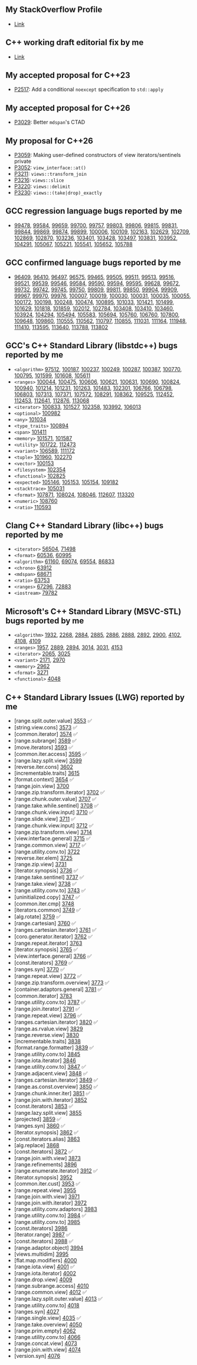 ## My StackOverflow Profile
- [Link](https://stackoverflow.com/users/11638718/%e5%ba%b7%e6%a1%93%e7%91%8b?tab=profile)

## C++ working draft editorial fix by me
- [Link](https://github.com/cplusplus/draft/graphs/contributors)

## My accepted proposal for C++23
- [P2517](https://github.com/cplusplus/papers/issues/1175): Add a conditional `noexcept` specification to `std::apply`

## My accepted proposal for C++26
- [P3029](https://github.com/cplusplus/papers/issues/1710): Better `mdspan`'s CTAD

## My proposal for C++26
- [P3059](https://github.com/cplusplus/papers/issues/1726): Making user-defined constructors of view iterators/sentinels private
- [P3052](https://github.com/cplusplus/papers/issues/1721): `view_interface::at()`
- [P3211](https://github.com/cplusplus/papers/issues/1862): `views::transform_join`
- [P3216](https://github.com/cplusplus/papers/issues/1866): `views::slice`
- [P3220](https://github.com/cplusplus/papers/issues/1868): `views::delimit`
- [P3230](https://github.com/cplusplus/papers/issues/1876): `views::(take|drop)_exactly`

## GCC regression language bugs reported by me
- [99478][99478], [99584][99584], [99659][99659], [99700][99700], [99757][99757], [99803][99803], [99806][99806], [99815][99815],  [99831][99831], [99844][99844], [99869][99869], [99874][99874], [99899][99899], [100006][100006], [100109][100109], [102163][102163], [102629][102629], [102709][102709], [102869][102869], [102870][102870], [103236][103236], [103401][103401], [103428][103428], [103497][103497], [103831][103831], [103952][103952], [104291][104291], [105067][105067], [105221][105221], [105541][105541], [105652][105652], [105788][105788]

## GCC confirmed language bugs reported by me
- [96409][96409], [96410][96410], [96497][96497], [96575][96575], [99465][99465], [99505][99505], [99511][99511], [99513][99513], [99516][99516], [99521][99521], [99539][99539], [99546][99546], [99584][99584], [99590][99590], [99594][99594], [99595][99595], [99628][99628], [99672][99672], [99732][99732], [99742][99742], [99745][99745], [99750][99750], [99809][99809], [99811][99811], [99850][99850], [99904][99904], [99909][99909], [99967][99967], [99970][99970], [99976][99976], [100007][100007], [100019][100019], [100030][100030], [100031][100031], [100035][100035], [100055][100055], [100172][100172], [100198][100198], [100248][100248],  [100474][100474], [100895][100895], [101033][101033], [101421][101421], [101499][101499], [101629][101629], [101818][101818], [101859][101859], [102012][102012], [102784][102784], [103408][103408], [103410][103410], [103460][103460], [103924][103924], [104294][104294], [105494][105494], [105583][105583], [105694][105694], [105760][105760], [106760][106760], [107800][107800], [109648][109648], [109860][109860], [110555][110555], [110562][110562], [110797][110797], [110855][110855], [111031][111031], [111164][111164], [111948][111948], [111410][111410], [113595][113595], [113640][113640], [113788][113788], [113802][113802]

## GCC's C++ Standard Library (libstdc++) bugs reported by me
- `<algorithm>` [97512][97512], [100187][100187], [100237][100237], [100249][100249], [100287][100287], [100387][100387], [100770][100770], [100795][100795], [101599][101599], [101608][101608], [105611][105611]
- `<ranges>` [100044][100044], [100475][100475], [100606][100606], [100621][100621], [100631][100631], [100690][100690], [100824][100824], [100940][100940], [101214][101214], [101231][101231], [101263][101263], [101483][101483], [102301][102301], [106766][106766], [106798][106798], [106803][106803], [107313][107313], [107371][107371], [107572][107572], [108291][108291], [108362][108362], [109525][109525], [112452][112452], [112453][112453], [112641][112641], [112876][112876], [113068][113068]
- `<iterator>` [100833][100833], [101527][101527], [102358][102358], [103992][103992], [106013][106013]
- `<optional>` [100982][100982]
- `<any>` [101034][101034]
- `<type_traits>` [100894][100894]
- `<span>` [101411][101411]
- `<memory>` [101571][101571], [101587][101587]
- `<utility>` [101722][101722], [112473][112473]
- `<variant>` [106589][106589], [111172][111172]
- `<tuple>` [101960][101960], [102270][102270]
- `<vector>` [100153][100153]
- `<filesystem>` [102354][102354]
- `<functional>` [102825][102825]
- `<expected>` [105146][105146], [105153][105153], [105154][105154], [109182][109182]
- `<stacktrace>` [105031][105031]
- `<format>` [107871][107871], [108024][108024], [108046][108046], [112607][112607], [113320][113320]
- `<numeric>` [108760][108760]
- `<ratio>` [110593][110593]

## Clang C++ Standard Library (libc++) bugs reported by me
- `<iterator>` [56504][56504], [71498][71498]
- `<format>` [60536][60536], [60995][60995]
- `<algorithm>` [61160][61160], [69074][69074], [69554][69554], [86833][86833]
- `<chrono>` [63912][63912]
- `<mdspan>` [68671][68671]
- `<ratio>` [63753][63753]
- `<ranges>` [67296][67296], [72883][72883]
- `<iostream>` [79782][79782]

## Microsoft's C++ Standard Library (MSVC-STL) bugs reported by me
- `<algorithm>` [1932][1932], [2268][2268], [2884][2884], [2885][2885], [2886][2886], [2888][2888], [2892][2892], [2900][2900], [4102][4102], [4108][4108], [4109][4109]
- `<ranges>` [1957][1957], [2889][2889], [2894][2894], [3014][3014], [3031][3031], [4153][4153]
- `<iterator>` [2065][2065], [3025][3025]
- `<variant>` [2171][2171], [2970][2970]
- `<memory>` [2962][2962]
- `<format>` [3271][3271]
- `<functional>` [4048][4048]

## C++ Standard Library Issues (LWG) reported by me
- [range.split.outer.value] [3553](https://cplusplus.github.io/LWG/issue3553) ✅
- [string.view.cons] [3573](https://cplusplus.github.io/LWG/issue3573) ✅
- [common.iterator] [3574](https://cplusplus.github.io/LWG/issue3574) ✅
- [range.subrange] [3589](https://cplusplus.github.io/LWG/issue3589) ✅
- [move.iterators] [3593](https://cplusplus.github.io/LWG/issue3593) ✅
- [common.iter.access] [3595](https://cplusplus.github.io/LWG/issue3595) ✅
- [range.lazy.split.view] [3599](https://cplusplus.github.io/LWG/issue3599)
- [reverse.iter.cons] [3602](https://cplusplus.github.io/LWG/issue3602)
- [incrementable.traits] [3615](https://cplusplus.github.io/LWG/issue3615)
- [format.context] [3654](https://cplusplus.github.io/LWG/issue3654) ✅
- [range.join.view] [3700](https://cplusplus.github.io/LWG/issue3700)
- [range.zip.transform.iterator] [3702](https://cplusplus.github.io/LWG/issue3702) ✅
- [range.chunk.outer.value] [3707](https://cplusplus.github.io/LWG/issue3707) ✅
- [range.take.while.sentinel] [3708](https://cplusplus.github.io/LWG/issue3708) ✅
- [range.chunk.view.input] [3710](https://cplusplus.github.io/LWG/issue3710) ✅
- [range.slide.view] [3711](https://cplusplus.github.io/LWG/issue3711) ✅
- [range.chunk.view.input] [3712](https://cplusplus.github.io/LWG/issue3712) ✅
- [range.zip.transform.view] [3714](https://cplusplus.github.io/LWG/issue3714)
- [view.interface.general] [3715](https://cplusplus.github.io/LWG/issue3715) ✅
- [range.common.view] [3717](https://cplusplus.github.io/LWG/issue3717) ✅
- [range.utility.conv.to] [3722](https://cplusplus.github.io/LWG/issue3722)
- [reverse.iter.elem] [3725](https://cplusplus.github.io/LWG/issue3725)
- [range.zip.view] [3731](https://cplusplus.github.io/LWG/issue3731)
- [iterator.synopsis] [3736](https://cplusplus.github.io/LWG/issue3736) ✅
- [range.take.sentinel] [3737](https://cplusplus.github.io/LWG/issue3737) ✅
- [range.take.view] [3738](https://cplusplus.github.io/LWG/issue3738) ✅
- [range.utility.conv.to] [3743](https://cplusplus.github.io/LWG/issue3743) ✅
- [uninitialized.copy] [3747](https://cplusplus.github.io/LWG/issue3747) ✅
- [common.iter.cmp] [3748](https://cplusplus.github.io/LWG/issue3748)
- [iterators.common] [3749](https://cplusplus.github.io/LWG/issue3749) ✅
- [alg.rotate] [3759](https://cplusplus.github.io/LWG/issue3759) ✅
- [range.cartesian] [3760](https://cplusplus.github.io/LWG/issue3760) ✅
- [ranges.cartesian.iterator] [3761](https://cplusplus.github.io/LWG/issue3761) ✅
- [coro.generator.iterator] [3762](https://cplusplus.github.io/LWG/issue3762) ✅
- [range.repeat.iterator] [3763](https://cplusplus.github.io/LWG/issue3763)
- [iterator.synopsis] [3765](https://cplusplus.github.io/LWG/issue3765) ✅
- [view.interface.general] [3766](https://cplusplus.github.io/LWG/issue3766) ✅
- [const.iterators] [3769](https://cplusplus.github.io/LWG/issue3769) ✅
- [ranges.syn] [3770](https://cplusplus.github.io/LWG/issue3770) ✅
- [range.repeat.view] [3772](https://cplusplus.github.io/LWG/issue3772) ✅
- [range.zip.transform.overview] [3773](https://cplusplus.github.io/LWG/issue3773) ✅
- [container.adaptors.general] [3781](https://cplusplus.github.io/LWG/issue3781) ✅
- [common.iterator] [3783](https://cplusplus.github.io/LWG/issue3783)
- [range.utility.conv.to] [3787](https://cplusplus.github.io/LWG/issue3787) ✅
- [range.join.iterator] [3791](https://cplusplus.github.io/LWG/issue3791) ✅
- [range.repeat.view] [3796](https://cplusplus.github.io/LWG/issue3796) ✅
- [ranges.cartesian.iterator] [3820](https://cplusplus.github.io/LWG/issue3820) ✅
- [range.as.rvalue.view] [3829](https://cplusplus.github.io/LWG/issue3829)
- [range.reverse.view] [3830](https://cplusplus.github.io/LWG/issue3830)
- [incrementable.traits] [3838](https://cplusplus.github.io/LWG/issue3838)
- [format.range.formatter] [3839](https://cplusplus.github.io/LWG/issue3839) ✅
- [range.utility.conv.to] [3845](https://cplusplus.github.io/LWG/issue3845)
- [range.iota.iterator] [3846](https://cplusplus.github.io/LWG/issue3846)
- [range.utility.conv.to] [3847](https://cplusplus.github.io/LWG/issue3847) ✅
- [range.adjacent.view] [3848](https://cplusplus.github.io/LWG/issue3848) ✅
- [ranges.cartesian.iterator] [3849](https://cplusplus.github.io/LWG/issue3849) ✅
- [range.as.const.overview] [3850](https://cplusplus.github.io/LWG/issue3850) ✅
- [range.chunk.inner.iter] [3851](https://cplusplus.github.io/LWG/issue3851) ✅
- [range.join.with.iterator] [3852](https://cplusplus.github.io/LWG/issue3852)
- [const.iterators] [3853](https://cplusplus.github.io/LWG/issue3853) ✅
- [range.lazy.split.view] [3855](https://cplusplus.github.io/LWG/issue3855)
- [projected] [3859](https://cplusplus.github.io/LWG/issue3859) ✅
- [ranges.syn] [3860](https://cplusplus.github.io/LWG/issue3860) ✅
- [iterator.synopsis] [3862](https://cplusplus.github.io/LWG/issue3862) ✅
- [const.iterators.alias] [3863](https://cplusplus.github.io/LWG/issue3863)
- [alg.replace] [3868](https://cplusplus.github.io/LWG/issue3868)
- [const.iterators] [3872](https://cplusplus.github.io/LWG/issue3872) ✅
- [range.join.with.view] [3873](https://cplusplus.github.io/LWG/issue3873)
- [range.refinements] [3896](https://cplusplus.github.io/LWG/issue3896)
- [range.enumerate.iterator] [3912](https://cplusplus.github.io/LWG/issue3912) ✅
- [iterator.synopsis] [3952](https://cplusplus.github.io/LWG/issue3952)
- [common.iter.cust] [3953](https://cplusplus.github.io/LWG/issue3953) ✅
- [range.repeat.view] [3955](https://cplusplus.github.io/LWG/issue3955)
- [range.join.with.view] [3971](https://cplusplus.github.io/LWG/issue3971)
- [range.join.with.iterator] [3972](https://cplusplus.github.io/LWG/issue3972)
- [range.utility.conv.adaptors] [3983](https://cplusplus.github.io/LWG/issue3983)
- [range.utility.conv.to] [3984](https://cplusplus.github.io/LWG/issue3984) ✅
- [range.utility.conv.to] [3985](https://cplusplus.github.io/LWG/issue3985)
- [const.iterators] [3986](https://cplusplus.github.io/LWG/issue3986)
- [iterator.range] [3987](https://cplusplus.github.io/LWG/issue3987) ✅
- [const.iterators] [3988](https://cplusplus.github.io/LWG/issue3988) ✅
- [range.adaptor.object] [3994](https://cplusplus.github.io/LWG/issue3994)
- [views.multidim] [3995](https://cplusplus.github.io/LWG/issue3995)
- [flat.map.modifiers] [4000](https://cplusplus.github.io/LWG/issue4000)
- [range.iota.view] [4001](https://cplusplus.github.io/LWG/issue4001) ✅
- [range.iota.iterator] [4002](https://cplusplus.github.io/LWG/issue4002)
- [range.drop.view] [4009](https://cplusplus.github.io/LWG/issue4009)
- [range.subrange.access] [4010](https://cplusplus.github.io/LWG/issue4010)
- [range.common.view] [4012](https://cplusplus.github.io/LWG/issue4012) ✅
- [range.lazy.split.outer.value] [4013](https://cplusplus.github.io/LWG/issue4013) ✅
- [range.utility.conv.to] [4018](https://cplusplus.github.io/LWG/issue4018)
- [ranges.syn] [4027](https://cplusplus.github.io/LWG/issue4027)
- [range.single.view] [4035](https://cplusplus.github.io/LWG/issue4035) ✅
- [range.take.overview] [4050](https://cplusplus.github.io/LWG/issue4050)
- [range.prim.empty] [4062](https://cplusplus.github.io/LWG/issue4062)
- [range.utility.conv.to] [4066](https://cplusplus.github.io/LWG/issue4066)
- [range.concat.view] [4073](https://cplusplus.github.io/LWG/issue4073)
- [range.join.with.view] [4074](https://cplusplus.github.io/LWG/issue4074)
- [version.syn] [4076](https://cplusplus.github.io/LWG/issue4076)


[97512]:https://gcc.gnu.org/bugzilla/show_bug.cgi?id=97512
[100006]:https://gcc.gnu.org/bugzilla/show_bug.cgi?id=100006
[100109]:https://gcc.gnu.org/bugzilla/show_bug.cgi?id=100109
[99478]:https://gcc.gnu.org/bugzilla/show_bug.cgi?id=99478
[99803]:https://gcc.gnu.org/bugzilla/show_bug.cgi?id=99803
[99844]:https://gcc.gnu.org/bugzilla/show_bug.cgi?id=99844
[99831]:https://gcc.gnu.org/bugzilla/show_bug.cgi?id=99831
[99806]:https://gcc.gnu.org/bugzilla/show_bug.cgi?id=99806
[99659]:https://gcc.gnu.org/bugzilla/show_bug.cgi?id=99659
[99700]:https://gcc.gnu.org/bugzilla/show_bug.cgi?id=99700
[99874]:https://gcc.gnu.org/bugzilla/show_bug.cgi?id=99874
[99899]:https://gcc.gnu.org/bugzilla/show_bug.cgi?id=99899
[99815]:https://gcc.gnu.org/bugzilla/show_bug.cgi?id=99815
[99869]:https://gcc.gnu.org/bugzilla/show_bug.cgi?id=99869
[99584]:https://gcc.gnu.org/bugzilla/show_bug.cgi?id=99584
[99521]:https://gcc.gnu.org/bugzilla/show_bug.cgi?id=99521
[100187]:https://gcc.gnu.org/bugzilla/show_bug.cgi?id=100187
[100237]:https://gcc.gnu.org/bugzilla/show_bug.cgi?id=100237
[100249]:https://gcc.gnu.org/bugzilla/show_bug.cgi?id=100249
[100287]:https://gcc.gnu.org/bugzilla/show_bug.cgi?id=100287
[100387]:https://gcc.gnu.org/bugzilla/show_bug.cgi?id=100387
[100770]:https://gcc.gnu.org/bugzilla/show_bug.cgi?id=100770
[100795]:https://gcc.gnu.org/bugzilla/show_bug.cgi?id=100795
[100475]:https://gcc.gnu.org/bugzilla/show_bug.cgi?id=100475
[100621]:https://gcc.gnu.org/bugzilla/show_bug.cgi?id=100621
[100631]:https://gcc.gnu.org/bugzilla/show_bug.cgi?id=100631
[100690]:https://gcc.gnu.org/bugzilla/show_bug.cgi?id=100690
[100606]:https://gcc.gnu.org/bugzilla/show_bug.cgi?id=100606
[100824]:https://gcc.gnu.org/bugzilla/show_bug.cgi?id=100824
[100940]:https://gcc.gnu.org/bugzilla/show_bug.cgi?id=100940
[100833]:https://gcc.gnu.org/bugzilla/show_bug.cgi?id=100833
[100982]:https://gcc.gnu.org/bugzilla/show_bug.cgi?id=100982
[101034]:https://gcc.gnu.org/bugzilla/show_bug.cgi?id=101034
[100894]:https://gcc.gnu.org/bugzilla/show_bug.cgi?id=100894
[101214]:https://gcc.gnu.org/bugzilla/show_bug.cgi?id=101214
[101231]:https://gcc.gnu.org/bugzilla/show_bug.cgi?id=101231
[101263]:https://gcc.gnu.org/bugzilla/show_bug.cgi?id=101263
[101411]:https://gcc.gnu.org/bugzilla/show_bug.cgi?id=101411
[101527]:https://gcc.gnu.org/bugzilla/show_bug.cgi?id=101527
[101571]:https://gcc.gnu.org/bugzilla/show_bug.cgi?id=101571
[101587]:https://gcc.gnu.org/bugzilla/show_bug.cgi?id=101587
[101599]:https://gcc.gnu.org/bugzilla/show_bug.cgi?id=101599
[101608]:https://gcc.gnu.org/bugzilla/show_bug.cgi?id=101608
[101722]:https://gcc.gnu.org/bugzilla/show_bug.cgi?id=101722
[101483]:https://gcc.gnu.org/bugzilla/show_bug.cgi?id=101483
[102026]:https://gcc.gnu.org/bugzilla/show_bug.cgi?id=102026
[101960]:https://gcc.gnu.org/bugzilla/show_bug.cgi?id=101960
[102163]:https://gcc.gnu.org/bugzilla/show_bug.cgi?id=102163
[100044]:https://gcc.gnu.org/bugzilla/show_bug.cgi?id=100044
[100153]:https://gcc.gnu.org/bugzilla/show_bug.cgi?id=100153
[96409]:https://gcc.gnu.org/bugzilla/show_bug.cgi?id=96409
[96410]:https://gcc.gnu.org/bugzilla/show_bug.cgi?id=96410
[96497]:https://gcc.gnu.org/bugzilla/show_bug.cgi?id=96497
[96575]:https://gcc.gnu.org/bugzilla/show_bug.cgi?id=96575
[99465]:https://gcc.gnu.org/bugzilla/show_bug.cgi?id=99465
[99505]:https://gcc.gnu.org/bugzilla/show_bug.cgi?id=99505
[99511]:https://gcc.gnu.org/bugzilla/show_bug.cgi?id=99511
[99513]:https://gcc.gnu.org/bugzilla/show_bug.cgi?id=99513
[99516]:https://gcc.gnu.org/bugzilla/show_bug.cgi?id=99516
[99539]:https://gcc.gnu.org/bugzilla/show_bug.cgi?id=99539
[99546]:https://gcc.gnu.org/bugzilla/show_bug.cgi?id=99546
[99584]:https://gcc.gnu.org/bugzilla/show_bug.cgi?id=99584
[99590]:https://gcc.gnu.org/bugzilla/show_bug.cgi?id=99590
[99594]:https://gcc.gnu.org/bugzilla/show_bug.cgi?id=99594
[99595]:https://gcc.gnu.org/bugzilla/show_bug.cgi?id=99595
[99628]:https://gcc.gnu.org/bugzilla/show_bug.cgi?id=99628
[99672]:https://gcc.gnu.org/bugzilla/show_bug.cgi?id=99672
[99732]:https://gcc.gnu.org/bugzilla/show_bug.cgi?id=99732
[99742]:https://gcc.gnu.org/bugzilla/show_bug.cgi?id=99742
[99757]:https://gcc.gnu.org/bugzilla/show_bug.cgi?id=99757
[99745]:https://gcc.gnu.org/bugzilla/show_bug.cgi?id=99745
[99750]:https://gcc.gnu.org/bugzilla/show_bug.cgi?id=99750
[99809]:https://gcc.gnu.org/bugzilla/show_bug.cgi?id=99809
[99811]:https://gcc.gnu.org/bugzilla/show_bug.cgi?id=99811
[99850]:https://gcc.gnu.org/bugzilla/show_bug.cgi?id=99850
[99904]:https://gcc.gnu.org/bugzilla/show_bug.cgi?id=99904
[99909]:https://gcc.gnu.org/bugzilla/show_bug.cgi?id=99909
[99967]:https://gcc.gnu.org/bugzilla/show_bug.cgi?id=99967
[99970]:https://gcc.gnu.org/bugzilla/show_bug.cgi?id=99970
[99976]:https://gcc.gnu.org/bugzilla/show_bug.cgi?id=99976
[100007]:https://gcc.gnu.org/bugzilla/show_bug.cgi?id=100007
[100019]:https://gcc.gnu.org/bugzilla/show_bug.cgi?id=100019
[100030]:https://gcc.gnu.org/bugzilla/show_bug.cgi?id=100030
[100031]:https://gcc.gnu.org/bugzilla/show_bug.cgi?id=100031
[100035]:https://gcc.gnu.org/bugzilla/show_bug.cgi?id=100035
[100055]:https://gcc.gnu.org/bugzilla/show_bug.cgi?id=100055
[100172]:https://gcc.gnu.org/bugzilla/show_bug.cgi?id=100172
[100198]:https://gcc.gnu.org/bugzilla/show_bug.cgi?id=100198
[100248]:https://gcc.gnu.org/bugzilla/show_bug.cgi?id=100248
[100895]:https://gcc.gnu.org/bugzilla/show_bug.cgi?id=100895
[101033]:https://gcc.gnu.org/bugzilla/show_bug.cgi?id=101033
[101421]:https://gcc.gnu.org/bugzilla/show_bug.cgi?id=101421
[101499]:https://gcc.gnu.org/bugzilla/show_bug.cgi?id=101499
[101595]:https://gcc.gnu.org/bugzilla/show_bug.cgi?id=101595
[101629]:https://gcc.gnu.org/bugzilla/show_bug.cgi?id=101629
[101818]:https://gcc.gnu.org/bugzilla/show_bug.cgi?id=101818
[101859]:https://gcc.gnu.org/bugzilla/show_bug.cgi?id=101859
[102012]:https://gcc.gnu.org/bugzilla/show_bug.cgi?id=102012
[102270]:https://gcc.gnu.org/bugzilla/show_bug.cgi?id=102270
[102301]:https://gcc.gnu.org/bugzilla/show_bug.cgi?id=102301
[102354]:https://gcc.gnu.org/bugzilla/show_bug.cgi?id=102354
[102358]:https://gcc.gnu.org/bugzilla/show_bug.cgi?id=102358
[102709]:https://gcc.gnu.org/bugzilla/show_bug.cgi?id=102709
[102784]:https://gcc.gnu.org/bugzilla/show_bug.cgi?id=102784
[102825]:https://gcc.gnu.org/bugzilla/show_bug.cgi?id=102825
[102629]:https://gcc.gnu.org/bugzilla/show_bug.cgi?id=102629
[102869]:https://gcc.gnu.org/bugzilla/show_bug.cgi?id=102869
[102870]:https://gcc.gnu.org/bugzilla/show_bug.cgi?id=102870
[103236]:https://gcc.gnu.org/bugzilla/show_bug.cgi?id=103236
[103401]:https://gcc.gnu.org/bugzilla/show_bug.cgi?id=103401
[103408]:https://gcc.gnu.org/bugzilla/show_bug.cgi?id=103408
[103410]:https://gcc.gnu.org/bugzilla/show_bug.cgi?id=103410
[103428]:https://gcc.gnu.org/bugzilla/show_bug.cgi?id=103428
[103497]:https://gcc.gnu.org/bugzilla/show_bug.cgi?id=103497
[103831]:https://gcc.gnu.org/bugzilla/show_bug.cgi?id=103831
[103924]:https://gcc.gnu.org/bugzilla/show_bug.cgi?id=103924
[103952]:https://gcc.gnu.org/bugzilla/show_bug.cgi?id=103952
[103992]:https://gcc.gnu.org/bugzilla/show_bug.cgi?id=103992
[104291]:https://gcc.gnu.org/bugzilla/show_bug.cgi?id=104291
[104294]:https://gcc.gnu.org/bugzilla/show_bug.cgi?id=104294
[103460]:https://gcc.gnu.org/bugzilla/show_bug.cgi?id=103460
[105067]:https://gcc.gnu.org/bugzilla/show_bug.cgi?id=105067
[100474]:https://gcc.gnu.org/bugzilla/show_bug.cgi?id=100474
[105146]:https://gcc.gnu.org/bugzilla/show_bug.cgi?id=105146
[105153]:https://gcc.gnu.org/bugzilla/show_bug.cgi?id=105153
[105154]:https://gcc.gnu.org/bugzilla/show_bug.cgi?id=105154
[105031]:https://gcc.gnu.org/bugzilla/show_bug.cgi?id=105031
[105494]:https://gcc.gnu.org/bugzilla/show_bug.cgi?id=105494
[105541]:https://gcc.gnu.org/bugzilla/show_bug.cgi?id=105541
[105652]:https://gcc.gnu.org/bugzilla/show_bug.cgi?id=105652
[105694]:https://gcc.gnu.org/bugzilla/show_bug.cgi?id=105694
[105760]:https://gcc.gnu.org/bugzilla/show_bug.cgi?id=105760
[106013]:https://gcc.gnu.org/bugzilla/show_bug.cgi?id=106013
[106589]:https://gcc.gnu.org/bugzilla/show_bug.cgi?id=106589
[106760]:https://gcc.gnu.org/bugzilla/show_bug.cgi?id=106760
[106766]:https://gcc.gnu.org/bugzilla/show_bug.cgi?id=106766
[106798]:https://gcc.gnu.org/bugzilla/show_bug.cgi?id=106798
[106803]:https://gcc.gnu.org/bugzilla/show_bug.cgi?id=106803
[107313]:https://gcc.gnu.org/bugzilla/show_bug.cgi?id=107313
[107371]:https://gcc.gnu.org/bugzilla/show_bug.cgi?id=107371
[105583]:https://gcc.gnu.org/bugzilla/show_bug.cgi?id=105583
[107572]:https://gcc.gnu.org/bugzilla/show_bug.cgi?id=107572
[105221]:https://gcc.gnu.org/bugzilla/show_bug.cgi?id=105221
[105611]:https://gcc.gnu.org/bugzilla/show_bug.cgi?id=105611
[107800]:https://gcc.gnu.org/bugzilla/show_bug.cgi?id=107800
[107871]:https://gcc.gnu.org/bugzilla/show_bug.cgi?id=107871
[108024]:https://gcc.gnu.org/bugzilla/show_bug.cgi?id=108024
[108046]:https://gcc.gnu.org/bugzilla/show_bug.cgi?id=108046
[108291]:https://gcc.gnu.org/bugzilla/show_bug.cgi?id=108291
[108362]:https://gcc.gnu.org/bugzilla/show_bug.cgi?id=108362
[108760]:https://gcc.gnu.org/bugzilla/show_bug.cgi?id=108760
[109182]:https://gcc.gnu.org/bugzilla/show_bug.cgi?id=109182
[109525]:https://gcc.gnu.org/bugzilla/show_bug.cgi?id=109525
[105788]:https://gcc.gnu.org/bugzilla/show_bug.cgi?id=105788
[109648]:https://gcc.gnu.org/bugzilla/show_bug.cgi?id=109648
[109860]:https://gcc.gnu.org/bugzilla/show_bug.cgi?id=109860
[110562]:https://gcc.gnu.org/bugzilla/show_bug.cgi?id=110562
[110555]:https://gcc.gnu.org/bugzilla/show_bug.cgi?id=110555
[110593]:https://gcc.gnu.org/bugzilla/show_bug.cgi?id=110593
[110797]:https://gcc.gnu.org/bugzilla/show_bug.cgi?id=110797
[110855]:https://gcc.gnu.org/bugzilla/show_bug.cgi?id=110855
[111031]:https://gcc.gnu.org/bugzilla/show_bug.cgi?id=111031
[111164]:https://gcc.gnu.org/bugzilla/show_bug.cgi?id=111164
[111172]:https://gcc.gnu.org/bugzilla/show_bug.cgi?id=111172
[111948]:https://gcc.gnu.org/bugzilla/show_bug.cgi?id=111948
[112453]:https://gcc.gnu.org/bugzilla/show_bug.cgi?id=112453
[112452]:https://gcc.gnu.org/bugzilla/show_bug.cgi?id=112452
[112473]:https://gcc.gnu.org/bugzilla/show_bug.cgi?id=112473
[112607]:https://gcc.gnu.org/bugzilla/show_bug.cgi?id=112607
[112641]:https://gcc.gnu.org/bugzilla/show_bug.cgi?id=112641
[112876]:https://gcc.gnu.org/bugzilla/show_bug.cgi?id=112876
[113068]:https://gcc.gnu.org/bugzilla/show_bug.cgi?id=113068
[113320]:https://gcc.gnu.org/bugzilla/show_bug.cgi?id=113320
[111410]:https://gcc.gnu.org/bugzilla/show_bug.cgi?id=111410
[113595]:https://gcc.gnu.org/bugzilla/show_bug.cgi?id=113595
[113640]:https://gcc.gnu.org/bugzilla/show_bug.cgi?id=113640
[113788]:https://gcc.gnu.org/bugzilla/show_bug.cgi?id=113788
[113802]:https://gcc.gnu.org/bugzilla/show_bug.cgi?id=113802

[1932]:https://github.com/microsoft/STL/issues/1932
[1957]:https://github.com/microsoft/STL/issues/1957
[2065]:https://github.com/microsoft/STL/issues/2065
[2171]:https://github.com/microsoft/STL/issues/2171
[2268]:https://github.com/microsoft/STL/issues/2268
[2884]:https://github.com/microsoft/STL/issues/2884
[2885]:https://github.com/microsoft/STL/issues/2885
[2886]:https://github.com/microsoft/STL/issues/2886
[2888]:https://github.com/microsoft/STL/issues/2888
[2889]:https://github.com/microsoft/STL/issues/2889
[2892]:https://github.com/microsoft/STL/issues/2892
[2894]:https://github.com/microsoft/STL/issues/2894
[2900]:https://github.com/microsoft/STL/issues/2900
[2962]:https://github.com/microsoft/STL/issues/2962
[2970]:https://github.com/microsoft/STL/issues/2970
[3014]:https://github.com/microsoft/STL/issues/3014
[3025]:https://github.com/microsoft/STL/issues/3025
[3031]:https://github.com/microsoft/STL/issues/3031
[3271]:https://github.com/microsoft/STL/issues/3271
[4048]:https://github.com/microsoft/STL/issues/4048
[4102]:https://github.com/microsoft/STL/issues/4102
[4108]:https://github.com/microsoft/STL/issues/4108
[4109]:https://github.com/microsoft/STL/issues/4109
[4153]:https://github.com/microsoft/STL/issues/4153

[56504]:https://github.com/llvm/llvm-project/issues/56504
[60536]:https://github.com/llvm/llvm-project/issues/60536
[61160]:https://github.com/llvm/llvm-project/issues/61160
[63912]:https://github.com/llvm/llvm-project/issues/63912
[68671]:https://github.com/llvm/llvm-project/issues/68671
[60995]:https://github.com/llvm/llvm-project/issues/60995
[63753]:https://github.com/llvm/llvm-project/issues/63753
[67296]:https://github.com/llvm/llvm-project/issues/67296
[69074]:https://github.com/llvm/llvm-project/issues/69074
[69554]:https://github.com/llvm/llvm-project/issues/69554
[71498]:https://github.com/llvm/llvm-project/issues/71498
[72883]:https://github.com/llvm/llvm-project/issues/72883
[79782]:https://github.com/llvm/llvm-project/issues/79782
[86833]:https://github.com/llvm/llvm-project/issues/86833
